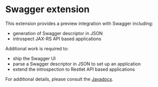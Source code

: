 Swagger extension
=================

This extension provides a preview integration with Swagger including:
* generation of Swagger descriptor in JSON
* introspect JAX-RS API based applications

Additional work is required to:
* ship the Swagger UI
* parse a Swagger descriptor in JSON to set up an application
* extend the introspection to Restlet API based applications


For additional details, please consult the
[Javadocs](javadocs://jse/ext/org/restlet/ext/swagger/package-summary.html).

